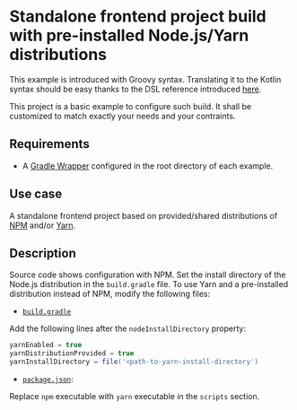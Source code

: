 # Standalone frontend project build with pre-installed Node.js/Yarn distributions

This example is introduced with Groovy syntax. Translating it to the Kotlin syntax should be easy thanks to the
DSL reference introduced [here][dsl-reference].

This project is a basic example to configure such build. It shall be customized to match exactly your needs and
your contraints.

## Requirements

- A [Gradle Wrapper][gradle-wrapper] configured in the root directory of each example.

## Use case

A standalone frontend project based on provided/shared distributions of [NPM][npm] and/or [Yarn][yarn].

## Description

Source code shows configuration with NPM. Set the install directory of the Node.js distribution in the `build.gradle`
file. To use Yarn and a pre-installed distribution instead of NPM, modify the following files:

- [`build.gradle`](build.gradle)

Add the following lines after the `nodeInstallDirectory` property:

```groovy
yarnEnabled = true
yarnDistributionProvided = true
yarnInstallDirectory = file('<path-to-yarn-install-directory')
```

- [`package.json`](package.json):

Replace `npm` executable with `yarn` executable in the `scripts` section.

[dsl-reference]: <../../README.md#dsl-reference> (DSL reference)
[gradle-wrapper]: <https://docs.gradle.org/current/userguide/gradle_wrapper.html> (Gradle Wrapper)
[npm]: <https://www.npmjs.com/> (NPM)
[yarn]: <https://yarnpkg.com/> (Yarn)
